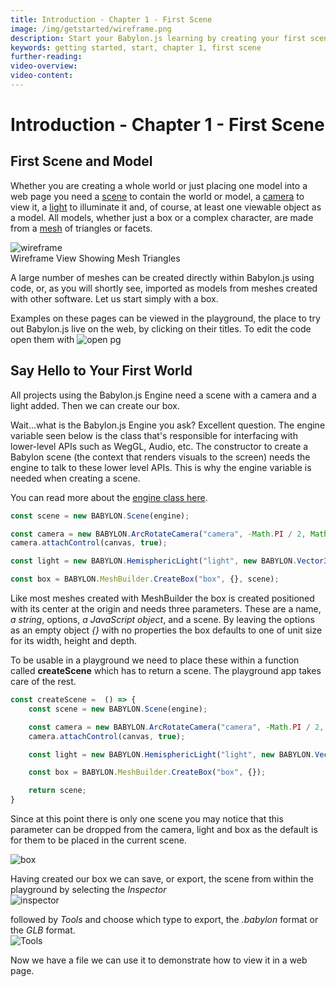 ```yaml
---
title: Introduction - Chapter 1 - First Scene
image: /img/getstarted/wireframe.png
description: Start your Babylon.js learning by creating your first scene and model.
keywords: getting started, start, chapter 1, first scene
further-reading: 
video-overview:
video-content:
---
```


# Introduction - Chapter 1 - First Scene

## First Scene and Model
Whether you are creating a whole world or just placing one model into a web page you need a [scene](/divingDeeper/scene) to contain the world or model, a [camera](/divingDeeper/cameras) to view it, a [light](/divingDeeper/lights) to illuminate it and, of course, at least one viewable object as a model. All models, whether just a box or a complex character, are made from a [mesh](/divingDeeper/mesh) of triangles or facets.


![wireframe](/img/getstarted/wireframe.png)  
Wireframe View Showing Mesh Triangles

A large number of meshes can be created directly within Babylon.js using code, or, as you will shortly see, imported as models from meshes created with other software. Let us start simply with a box.

Examples on these pages can be viewed in the playground, the place to try out Babylon.js live on the web, by clicking on their titles. To edit the code open them with ![open pg](/img/getstarted/openpg.png)

## Say Hello to Your First World

All projects using the Babylon.js Engine need a scene with a camera and a light added. Then we can create our box.

Wait...what is the Babylon.js Engine you ask? Excellent question. The engine variable seen below is the class that's responsible for interfacing with lower-level APIs such as WegGL, Audio, etc. The constructor to create a Babylon scene (the context that renders visuals to the screen) needs the engine to talk to these lower level APIs. This is why the engine variable is needed when creating a scene.

You can read more about the [engine class here](/typedoc/classes/babylon.engine). 

```javascript
const scene = new BABYLON.Scene(engine);

const camera = new BABYLON.ArcRotateCamera("camera", -Math.PI / 2, Math.PI / 2.5, 3, new BABYLON.Vector3(0, 0, 0), scene);
camera.attachControl(canvas, true);

const light = new BABYLON.HemisphericLight("light", new BABYLON.Vector3(0, 1, 0), scene);

const box = BABYLON.MeshBuilder.CreateBox("box", {}, scene);
```

Like most meshes created with MeshBuilder the box is created positioned with its center at the origin and needs three parameters. These are a name, *a string*,  options, *a JavaScript object*, and a scene. By leaving the options as an empty object *{}* with no properties the box defaults to one of unit size for its width, height and depth. 

To be usable in a playground we need to place these within a function called **createScene** which has to return a scene. The playground app takes care of the rest.

```javascript
const createScene =  () => {
    const scene = new BABYLON.Scene(engine);

    const camera = new BABYLON.ArcRotateCamera("camera", -Math.PI / 2, Math.PI / 2.5, 3, new BABYLON.Vector3(0, 0, 0));
    camera.attachControl(canvas, true);

    const light = new BABYLON.HemisphericLight("light", new BABYLON.Vector3(0, 1, 0));

    const box = BABYLON.MeshBuilder.CreateBox("box", {});

    return scene;
}
```

Since at this point there is only one scene you may notice that this parameter can be dropped from the camera, light and box as the default is for them to be placed in the current scene.

<Playground id="#KBS9I5" title="Introduction First Scene Playground" description="Introduction First Scene Playground." image="/img/playgroundsAndNMEs/gettingStartedFirstScene.jpg"/>

![box](/img/getstarted/house0.png)

Having created our box we can save, or export, the scene from within the playground by selecting the *Inspector*  
![inspector](/img/getstarted/pgpartmenu.png)    

followed by *Tools* and choose which type to export, the *.babylon* format or the *GLB* format.  
![Tools](/img/getstarted/export.png)

Now we have a file we can use it to demonstrate how to view it in a web page.

